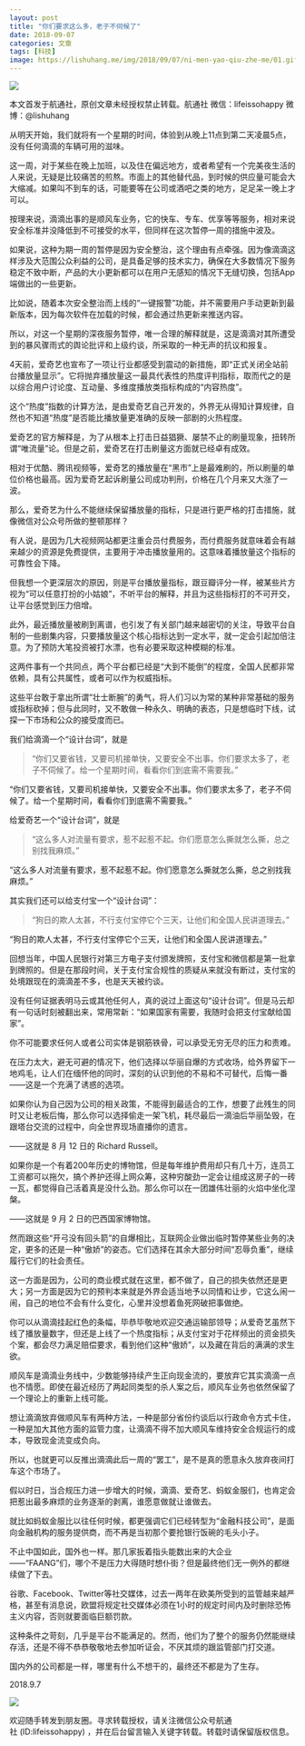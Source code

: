 ```yaml
---
layout: post
title: "你们要求这么多，老子不伺候了"
date: 2018-09-07
categories: 文章
tags: [科技]
image: https://lishuhang.me/img/2018/09/07/ni-men-yao-qiu-zhe-me/01.gif
---
```


![](https://mmbiz.qpic.cn/mmbiz_jpg/AdRKyBVLoHIs0kKvF6gxibgjUiaERvia8pLC9WGWMHC0kia19N3vqk1WxQu1rqibCoHu6yk2v2SgpZxe2SX8RFNgTvw/640?wx_fmt=jpeg)

本文首发于航通社，原创文章未经授权禁止转载。航通社 微信：lifeissohappy 微博：@lishuhang

从明天开始，我们就将有一个星期的时间，体验到从晚上11点到第二天凌晨5点，没有任何滴滴的车辆可用的滋味。

这一周，对于某些在晚上加班，以及住在偏远地方，或者希望有一个完美夜生活的人来说，无疑是比较痛苦的煎熬。市面上的其他替代品，到时候的供应量可能会大大缩减。如果叫不到车的话，可能要等在公司或酒吧之类的地方，足足呆一晚上才可以。

按理来说，滴滴出事的是顺风车业务，它的快车、专车、优享等等服务，相对来说安全标准并没降低到不可接受的水平，但同样在这次暂停一周的措施中波及。

如果说，这种为期一周的暂停是因为安全整治，这个理由有点牵强。因为像滴滴这样涉及大范围公众利益的公司，是具备足够的技术实力，确保在大多数情况下服务稳定不致中断，产品的大小更新都可以在用户无感知的情况下无缝切换，包括App端做出的一些更新。

比如说，随着本次安全整治而上线的“一键报警”功能，并不需要用户手动更新到最新版本，因为每次软件在加载的时候，都会通过热更新来推送内容。

所以，对这一个星期的深夜服务暂停，唯一合理的解释就是，这是滴滴对其所遭受到的暴风骤雨式的舆论批评和上级约谈，所采取的一种无声的抗议和报复。

4天前，爱奇艺也宣布了一项让行业都感受到震动的新措施，即“正式关闭全站前台播放量显示”。它将抛弃播放量这一最具代表性的热度评判指标，取而代之的是以综合用户讨论度、互动量、多维度播放类指标构成的“内容热度”。

这个“热度”指数的计算方法，是由爱奇艺自己开发的，外界无从得知计算规律，自然也不知道“热度”是否能比播放量更准确的反映一部剧的火热程度。

爱奇艺的官方解释是，为了从根本上打击日益猖獗、屡禁不止的刷量现象，扭转所谓“唯流量”论。但是之前，爱奇艺在打击刷量这方面就已经卓有成效。

相对于优酷、腾讯视频等，爱奇艺的播放量在“黑市”上是最难刷的，所以刷量的单位价格也最高。因为爱奇艺起诉刷量公司成功判刑，价格在几个月来又大涨了一波。

那么，爱奇艺为什么不能继续保留播放量的指标，只是进行更严格的打击措施，就像微信对公众号所做的整顿那样？

有人说，是因为几大视频网站都更注重会员付费服务，而付费服务就意味着会有越来越少的资源是免费提供，主要用于冲击播放量用的。这意味着播放量这个指标的可靠性会下降。

但我想一个更深层次的原因，则是平台播放量指标，跟豆瓣评分一样，被某些片方视为“可以任意打扮的小姑娘”，不听平台的解释，并且为这些指标打的不可开交，让平台感觉到压力倍增。

此外，最近播放量被刷到离谱，也引发了有关部门越来越密切的关注，导致平台自制的一些剧集内容，只要播放量这个核心指标达到一定水平，就一定会引起加倍注意。为了预防大笔投资被打水漂，也有必要采取这种模糊的标准。

这两件事有一个共同点，两个平台都已经是“大到不能倒”的程度，全国人民都非常依赖，具有公共属性，或者可以作为权威指标。

这些平台敢于拿出所谓“壮士断腕”的勇气，将人们习以为常的某种非常基础的服务或指标砍掉；但与此同时，又不敢做一种永久、明确的表态，只是想临时下线，试探一下市场和公众的接受度而已。

我们给滴滴一个“设计台词”，就是

> “你们又要省钱，又要司机接单快，又要安全不出事。你们要求太多了，老子不伺候了。给一个星期时间，看看你们到底需不需要我。”

“你们又要省钱，又要司机接单快，又要安全不出事。你们要求太多了，老子不伺候了。给一个星期时间，看看你们到底需不需要我。”

给爱奇艺一个“设计台词”，就是

> “这么多人对流量有要求，惹不起惹不起。你们愿意怎么撕就怎么撕，总之别找我麻烦。”

“这么多人对流量有要求，惹不起惹不起。你们愿意怎么撕就怎么撕，总之别找我麻烦。”

其实我们还可以给支付宝一个“设计台词”：

> “狗日的欺人太甚，不行支付宝停它个三天，让他们和全国人民讲道理去。”

“狗日的欺人太甚，不行支付宝停它个三天，让他们和全国人民讲道理去。”

回想当年，中国人民银行对第三方电子支付颁发牌照，支付宝和微信都是第一批拿到牌照的。但是在那段时间，关于支付宝合规性的质疑从来就没有断过，支付宝的处境跟现在的滴滴差不多，也是天天被约谈。

没有任何证据表明马云或其他任何人，真的说过上面这句“设计台词”。但是马云却有一句话时刻被翻出来，常用常新：“如果国家有需要，我随时会把支付宝献给国家”。

你不可能要求任何人或者公司实体是钢筋铁骨，可以承受无穷无尽的压力和责难。

在压力太大，避无可避的情况下，他们选择以华丽自爆的方式收场，给外界留下一地鸡毛，让人们在缅怀他的同时，深刻的认识到他的不易和不可替代，后悔一番——这是一个充满了诱惑的选项。

如果你认为自己因为公司的相关政策，不能得到最适合的工作，想要了此残生的同时又让老板后悔，那么你可以选择偷走一架飞机，耗尽最后一滴油后华丽坠毁，在跟塔台交流的过程中，向全世界现场直播你的遗言。

——这就是 8 月 12 日的 Richard Russell。

如果你是一个有着200年历史的博物馆，但是每年维护费用却只有几十万，连员工工资都可以拖欠，搞个养护还得上网众筹，这种穷酸劲一定会让组成这房子的一砖一瓦，都觉得自己活着真是没什么劲。那么你可以在一团雄伟壮丽的火焰中坐化涅槃。

——这就是 9 月 2 日的巴西国家博物馆。

然而跟这些“开弓没有回头箭”的自爆相比，互联网企业做出临时暂停某些业务的决定，更多的还是一种“傲娇”的姿态。它们选择在其余大部分时间“忍辱负重”，继续履行它们的社会责任。

这一方面是因为，公司的商业模式就在这里，都不做了，自己的损失依然还是更大；另一方面是因为它的预判本来就是外界会适当地予以同情和让步，它这么闹一闹，自己的地位不会有什么变化，心里并没想着鱼死网破把事做绝。

你可以从滴滴挂起红色的条幅，毕恭毕敬地欢迎交通运输部领导；从爱奇艺虽然下线了播放量数字，但还是上线了一个热度指标；从支付宝对于花样频出的资金损失个案，都会尽力满足赔偿要求，看到他们这种“傲娇”，以及藏在背后的满满的求生欲。

顺风车是滴滴业务线中，少数能够持续产生正向现金流的，要放弃它其实滴滴一点也不情愿。即使在最近经历了两起同类型的杀人案之后，顺风车业务也依然保留了一个理论上的重新上线可能。

想让滴滴放弃做顺风车有两种方法，一种是部分省份约谈后以行政命令方式卡住，一种是加大其他方面的监管力度，让滴滴不得不加大顺风车维持安全合规运行的成本，导致现金流变成负向。

所以，也就更可以反推出滴滴此后一周的“罢工”，是不是真的愿意永久放弃夜间打车这个市场了。

假以时日，当合规压力进一步增大的时候，滴滴、爱奇艺、蚂蚁金服们，也肯定会把惹出最多麻烦的业务逐渐的剥离，谁愿意做就让谁做去。

就比如蚂蚁金服比以往任何时候，都更强调它们已经转型为“金融科技公司”，是面向金融机构的服务提供商，而不再是当初那个要抢银行饭碗的毛头小子。

不止中国如此，国外也一样。那几家扳着指头能数出来的大企业——“FAANG”们，哪个不是压力大得随时想仆街？但是最终他们无一例外的都继续做了下去。

谷歌、Facebook、Twitter等社交媒体，过去一两年在欧美所受到的监管越来越严格，甚至有消息说，欧盟将规定社交媒体必须在1小时的规定时间内及时删除恐怖主义内容，否则就要面临巨额罚款。

这种条件之苛刻，几乎是平台不能满足的。然而，他们为了整个的服务仍然能继续存活，还是不得不恭恭敬敬地去参加听证会，不厌其烦的跟监管部门打交道。

国内外的公司都是一样，哪里有什么不想干的，最终还不都是为了生存。

2018.9.7

![](https://lishuhang.me/img/2018/09/07/ni-men-yao-qiu-zhe-me/01.gif)

欢迎随手转发到朋友圈。寻求转载授权，请关注微信公众号航通社 (ID:lifeissohappy) ，并在后台留言输入关键字转载。转载时请保留版权信息。